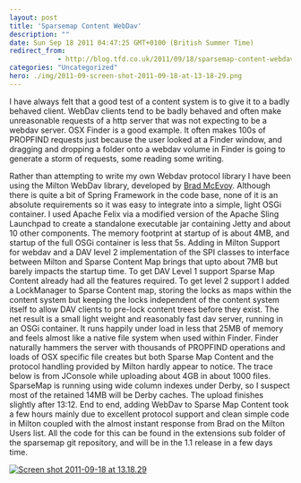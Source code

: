 ```yaml
---
layout: post
title: 'Sparsemap Content WebDav'
description: ""
date: Sun Sep 18 2011 04:47:25 GMT+0100 (British Summer Time)
redirect_from: 
            - http://blog.tfd.co.uk/2011/09/18/sparsemap-content-webdav/
categories: "Uncategorized"
hero: ./img/2011-09-screen-shot-2011-09-18-at-13-18-29.png
---
```

I have always felt that a good test of a content system is to give it to a badly behaved client. WebDav clients tend to be badly behaved and often make unreasonable requests of a http server that was not expecting to be a webdav server. OSX Finder is a good example. It often makes 100s of PROPFIND requests just because the user looked at a Finder window, and dragging and dropping a folder onto a webdav volume in Finder is going to generate a storm of requests, some reading some writing.

Rather than attempting to write my own Webdav protocol library I have been using the Milton WebDav library, developed by [Brad McEvoy](http://www.bradmcevoy.com/blogs/index.html). Although there is quite a bit of Spring Framework in the code base, none of it is an absolute requirements so it was easy to integrate into a simple, light OSGi container. I used Apache Felix via a modified version of the Apache Sling Launchpad to create a standalone executable jar containing Jetty and about 10 other components. The memory footprint at startup of is about 4MB, and startup of the full OSGi container is less that 5s. Adding in Milton Support for webdav and a DAV level 2 implementation of the SPI classes to interface between Milton and Sparse Content Map brings that upto about 7MB but barely impacts the startup time. To get DAV Level 1 support Sparse Map Content already had all the features required. To get level 2 support I added a LockManager to Sparse Content map, storing the locks as maps within the content system but keeping the locks independent of the content system itself to allow DAV clients to pre-lock content trees before they exist. The net result is a small light weight and reasonably fast dav server, running in an OSGi container. It runs happily under load in less that 25MB of memory and feels almost like a native file system when used within Finder. Finder naturally hammers the server with thousands of PROPFIND operations and loads of OSX specific file creates but both Sparse Map Content and the protocol handling provided by Milton hardly appear to notice. The trace below is from JConsole while uploading about 4GB in about 1000 files. SparseMap is running using wide column indexes under Derby, so I suspect most of the retained 14MB will be Derby caches. The upload finishes slightly after 13:12. End to end, adding WebDav to Sparse Map Content took a few hours mainly due to excellent protocol support and clean simple code in Milton coupled with the almost instant response from Brad on the Milton Users list. All the code for this can be found in the extensions sub folder of the sparsemap git repository, and will be in the 1.1 release in a few days time.

[![](http://ianboston.files.wordpress.com/2011/09/screen-shot-2011-09-18-at-13-18-29.png "Screen shot 2011-09-18 at 13.18.29")](./img/2011-09-screen-shot-2011-09-18-at-13-18-29.png)
